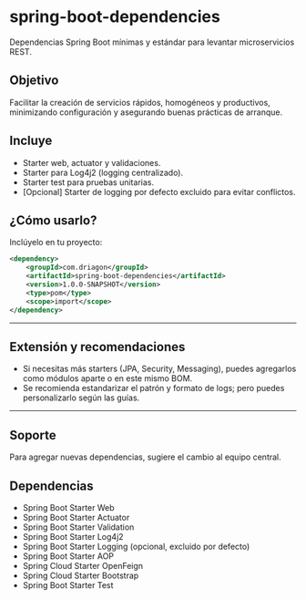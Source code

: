 # spring-boot-dependencies

Dependencias Spring Boot mínimas y estándar para levantar microservicios REST.

## Objetivo
Facilitar la creación de servicios rápidos, homogéneos y productivos, minimizando configuración y asegurando buenas prácticas de arranque.

## Incluye
- Starter web, actuator y validaciones.
- Starter para Log4j2 (logging centralizado).
- Starter test para pruebas unitarias.
- [Opcional] Starter de logging por defecto excluido para evitar conflictos.

## ¿Cómo usarlo?
Inclúyelo en tu proyecto:

```xml
<dependency>
    <groupId>com.driagon</groupId>
    <artifactId>spring-boot-dependencies</artifactId>
    <version>1.0.0-SNAPSHOT</version>
    <type>pom</type>
    <scope>import</scope>
</dependency>
```

---

## Extensión y recomendaciones
- Si necesitas más starters (JPA, Security, Messaging), puedes agregarlos como módulos aparte o en este mismo BOM.
- Se recomienda estandarizar el patrón y formato de logs; pero puedes personalizarlo según las guías.

---

## Soporte
Para agregar nuevas dependencias, sugiere el cambio al equipo central.

## Dependencias
- Spring Boot Starter Web
- Spring Boot Starter Actuator
- Spring Boot Starter Validation
- Spring Boot Starter Log4j2
- Spring Boot Starter Logging (opcional, excluido por defecto)
- Spring Boot Starter AOP
- Spring Cloud Starter OpenFeign
- Spring Cloud Starter Bootstrap
- Spring Boot Starter Test

